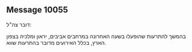 ## Message 10055

דובר צה"ל:

בהמשך להתרעות שהופעלו בשעה האחרונה במרחבים אביבים, יראון ומלכיה בצפון הארץ, בכלל האירועים מדובר בהתרעות שווא.

